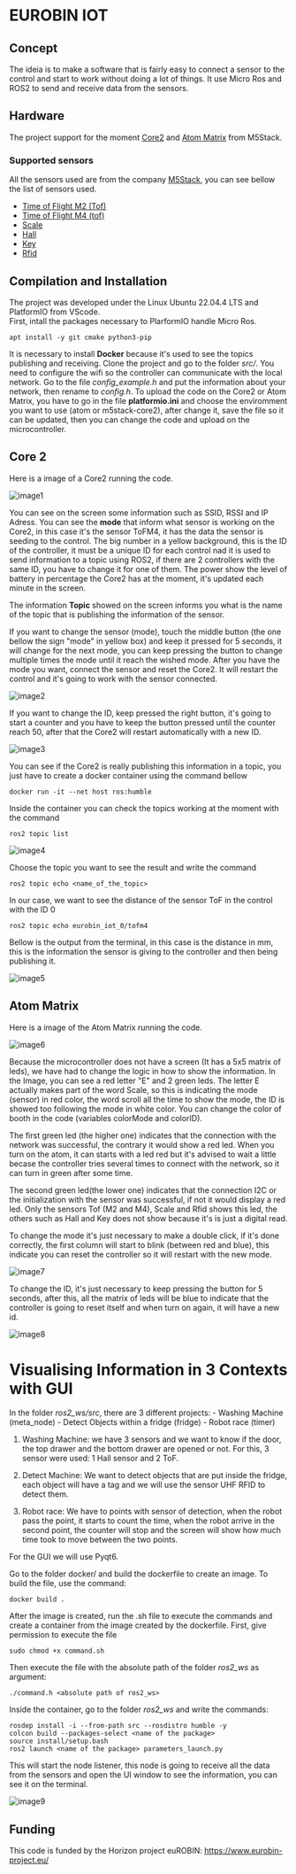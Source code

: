 # EUROBIN IOT

## Concept

The ideia is to make a software that is fairly easy to connect a sensor to the control and start to work without doing a lot of things. It use Micro Ros and ROS2 to send and receive data from the sensors. 
## Hardware

The project support for the moment [Core2](https://docs.m5stack.com/en/core/core2) and [Atom Matrix](https://docs.m5stack.com/en/core/atom_matrix) from M5Stack.

### Supported sensors

All the sensors used are from the company [M5Stack](https://m5stack.com/), you can see bellow the list of sensors used.

- [Time of Flight M2 (Tof)](https://docs.m5stack.com/en/unit/TOF)
- [Time of Flight M4 (tof)](https://docs.m5stack.com/en/unit/Unit-ToF4M)
- [Scale](https://docs.m5stack.com/en/unit/scales)
- [Hall](https://docs.m5stack.com/en/unit/hall)
- [Key](https://docs.m5stack.com/en/unit/key)
- [Rfid](https://docs.m5stack.com/en/unit/uhf_rfid)

## Compilation and Installation

The project was developed under the Linux Ubuntu 22.04.4 LTS and PlatformIO from VScode.  
First, intall the packages necessary to PlarformIO handle Micro Ros.

```shell
apt install -y git cmake python3-pip
```
It is necessary to install **Docker** because it's used to see the topics publishing and receiving.
Clone the project and go to the folder *src/*. You need to configure the wifi so the controller can communicate with the local network. Go to the file *config_example.h* and put the information about your network, then rename to *config.h*.
To upload the code on the Core2 or Atom Matrix, you have to go in the file **platformio.ini** and choose the enviromment you want to use (atom or  m5stack-core2), after change it, save the file so it can be updated, then you can change the code and upload on the microcontroller.

## Core 2

Here is a image of a Core2 running the code.

![image1](images/image1.jpeg)

You can see on the screen some information such as SSID, RSSI and IP Adress. You can see the **mode** that inform what sensor is working on the Core2, in this case it's the sensor ToFM4, it has the data the sensor is seeding to the control. The big number in a yellow background, this is the ID of the controller, it must be a unique ID for each control nad it is used to send information to a topic using ROS2, if there are 2 controllers with the same ID, you have to change it for one of them.
The power show the level of battery in percentage the Core2 has at the moment, it's updated each minute in the screen.

The information **Topic** showed on the screen informs you what is the name of the topic that is publishing the information of the sensor.

If you want to change the sensor (mode), touch the middle button (the one bellow the sign "mode" in yellow box) and keep it pressed for 5 seconds, it will change for the next mode, you can keep pressing the button to change multiple times the mode until it reach the wished mode. After you have the mode you want, connect the sensor and reset the Core2. It will restart the control and it's going to work with the sensor connected.

![image2](images/image2.jpeg)

If you want to change the ID, keep pressed the right button, it's going to start a counter and you have to keep the button pressed until the counter reach 50, after that the Core2 will restart automatically with a new ID.

![image3](images/image3.jpeg)

You can see if the Core2 is really publishing this information in a topic, you just have to create a docker container using the command bellow

```shell
docker run -it --net host ros:humble
```
Inside the container you can check the topics working at the moment with the command 

```shell
ros2 topic list
``` 

![image4](images/image4.png)

Choose the topic you want to see the result and write the command 

```shell
ros2 topic echo <name_of_the_topic>
```
In our case, we want to see the distance of the sensor ToF in the control with the ID 0

```shell
ros2 topic echo eurobin_iot_0/tofm4
```

Bellow is the output from the terminal, in this case is the distance in mm, this is the information the sensor is giving to the controller and then being publishing it. 

![image5](images/image5.png)

## Atom Matrix

Here is a image of the Atom Matrix running the code.

![image6](images/image6.jpeg)

Because the microcontroller does not have a screen (It has a 5x5 matrix of leds), we have had to change the logic in how to show the information. 
In the Image, you can see a red letter "E" and 2 green leds. The letter E actually makes part of the word Scale, so this is indicating the mode (sensor) in red color, the word scroll all the time to show the mode, the ID is showed too following the mode in white color. You can change the color of booth in the code (variables colorMode and colorID).

The first green led (the higher one) indicates that the connection with the network was successful, the contrary it would show a red led. When you turn on the atom, it can starts with a led red but it's advised to wait a little becase the controller tries several times to connect with the network, so it can turn in green after some time.

The second green led(the lower one) indicates that the connection I2C or the initialization with the sensor was successful, if not it would display a red led.  Only the sensors Tof (M2 and M4), Scale and Rfid shows this led, the others such as Hall and Key does not show because it's is just a digital read. 

To change the mode it's just necessary to make a double click, if it's done correctly, the first column will start to blink (between red and blue), this indicate you can reset the controller so it will restart with the new mode.

![image7](images/image7.jpeg)

To change the ID, it's just necessary to keep pressing the button for 5 seconds, after this, all the matrix of leds will be blue to indicate that the controller is going to reset itself and when turn on again, it will have a new id.

![image8](images/image8.jpeg)





# Visualising Information in 3 Contexts with GUI

In the folder *ros2_ws/src*, there are 3 different projects: 
    - Washing Machine (meta_node)
    - Detect Objects within a fridge (fridge)
    - Robot race (timer)

1. Washing Machine: we have 3 sensors and we want to know if the door, the top drawer and the bottom drawer are opened or not. For this, 3 sensor were used: 1 Hall sensor and 2 ToF.

2. Detect Machine: We want to detect objects that are put inside the fridge, each object will have a tag and we will use the sensor UHF RFID to detect them. 

3. Robot race: We have to points with sensor of detection, when the robot pass the point, it starts to count the time, when the robot arrive in the second point, the counter will stop and the screen will show how much time took to move between the two points.

For the GUI we will use Pyqt6. 

Go to the folder docker/ and build the dockerfile to create an image. To build the file, use the command: 

```shell
docker build .
```

After the image is created, run the .sh file to execute the commands and create a container from the image created by the dockerfile. First, give permission to execute the file

```shell
sudo chmod +x command.sh
```

Then execute the file with the absolute path of the folder *ros2_ws* as argument:

```shell
./command.h <absolute path of ros2_ws>
```

Inside the container, go to the folder *ros2_ws* and write the commands:

```shell
rosdep install -i --from-path src --rosdistro humble -y
colcon build --packages-select <name of the package>
source install/setup.bash
ros2 launch <name of the package> parameters_launch.py
```

This will start the node listener, this node is going to receive all the data from the sensors and open the UI window to see the information, you can see it on the terminal.

![image9](images/image9.png)





## Funding

This code is funded by the Horizon project euROBIN: https://www.eurobin-project.eu/